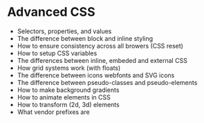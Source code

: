 # Advanced CSS

+ Selectors, properties, and values
+ The difference between block and inline styling
+ How to ensure consistency across all browers (CSS reset)
+ How to setup CSS variables
+ The differences between inline, embeded and external CSS
+ How grid systems work (with floats)
+ The difference between icons webfonts and SVG icons
+ The difference between pseudo-classes and pseudo-elements
+ How to make background gradients
+ How to animate elements in CSS
+ How to transform (2d, 3d) elements
+ What vendor prefixes are